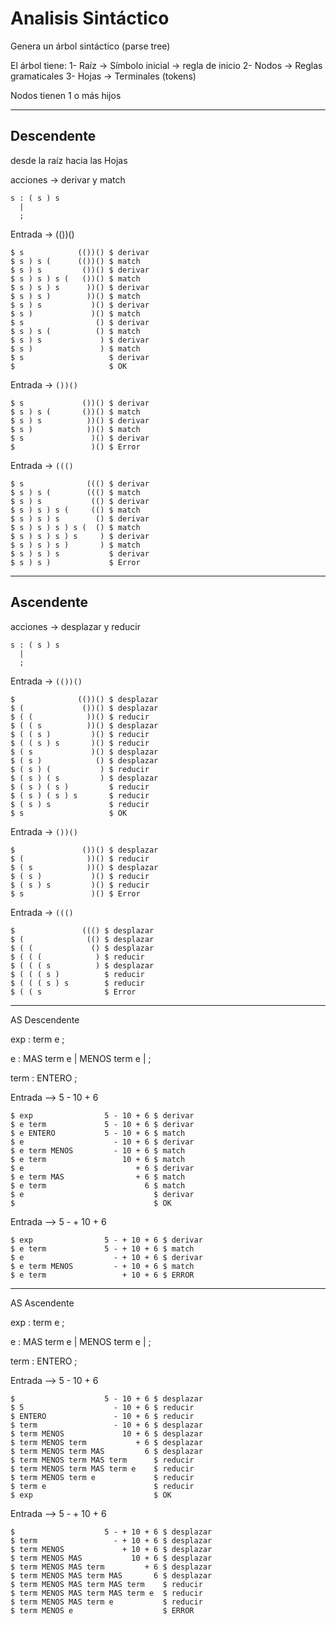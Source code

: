 # Analisis Sintáctico

Genera un árbol sintáctico (parse tree)

El árbol tiene:
 1- Raíz -> Símbolo inicial -> regla de inicio
 2- Nodos -> Reglas gramaticales
 3- Hojas -> Terminales (tokens)

 Nodos tienen 1 o más hijos

----

## Descendente

desde la raíz hacia las Hojas

acciones -> derivar y match

```
s : ( s ) s
  |
  ;
```

Entrada ->  (())()

```
$ s            (())() $ derivar
$ s ) s (      (())() $ match
$ s ) s         ())() $ derivar
$ s ) s ) s (   ())() $ match
$ s ) s ) s      ))() $ derivar
$ s ) s )        ))() $ match
$ s ) s           )() $ derivar
$ s )             )() $ match
$ s                () $ derivar
$ s ) s (          () $ match
$ s ) s             ) $ derivar
$ s )               ) $ match
$ s                   $ derivar
$                     $ OK
```

Entrada ->  `())()`

```
$ s             ())() $ derivar
$ s ) s (       ())() $ match
$ s ) s          ))() $ derivar
$ s )            ))() $ match
$ s               )() $ derivar
$                 )() $ Error
```

Entrada ->  `((()`

```
$ s              ((() $ derivar
$ s ) s (        ((() $ match
$ s ) s           (() $ derivar
$ s ) s ) s (     (() $ match
$ s ) s ) s        () $ derivar
$ s ) s ) s ) s (  () $ match
$ s ) s ) s ) s     ) $ derivar
$ s ) s ) s )       ) $ match
$ s ) s ) s           $ derivar
$ s ) s )             $ Error
```

---

## **Ascendente**

acciones -> desplazar y reducir

```
s : ( s ) s
  |  
  ;
```

Entrada ->  `(())()`

```
$              (())() $ desplazar
$ (             ())() $ desplazar
$ ( (            ))() $ reducir
$ ( ( s          ))() $ desplazar
$ ( ( s )         )() $ reducir
$ ( ( s ) s       )() $ reducir
$ ( s             )() $ desplazar
$ ( s )            () $ desplazar
$ ( s ) (           ) $ reducir
$ ( s ) ( s         ) $ desplazar
$ ( s ) ( s )         $ reducir
$ ( s ) ( s ) s       $ reducir
$ ( s ) s             $ reducir
$ s                   $ OK

```

Entrada ->  `())()`

```
$               ())() $ desplazar
$ (              ))() $ reducir
$ ( s            ))() $ desplazar
$ ( s )           )() $ reducir
$ ( s ) s         )() $ reducir
$ s               )() $ Error
```

Entrada ->  `((()`

```
$               ((() $ desplazar
$ (              (() $ desplazar
$ ( (             () $ desplazar
$ ( ( (            ) $ reducir
$ ( ( ( s          ) $ desplazar
$ ( ( ( s )          $ reducir
$ ( ( ( s ) s        $ reducir
$ ( ( s              $ Error
```

-------------

AS Descendente

exp : term e ;

e : MAS   term e
  | MENOS term e
  |
  ;

term : ENTERO
     ;

Entrada --> 5 - 10 + 6

```
$ exp                5 - 10 + 6 $ derivar
$ e term             5 - 10 + 6 $ derivar
$ e ENTERO           5 - 10 + 6 $ match
$ e                    - 10 + 6 $ derivar
$ e term MENOS         - 10 + 6 $ match
$ e term                 10 + 6 $ match
$ e                         + 6 $ derivar
$ e term MAS                + 6 $ match
$ e term                      6 $ match
$ e                             $ derivar
$                               $ OK
```

Entrada --> 5 - + 10 + 6

```
$ exp                5 - + 10 + 6 $ derivar
$ e term             5 - + 10 + 6 $ match
$ e                    - + 10 + 6 $ derivar
$ e term MENOS         - + 10 + 6 $ match
$ e term                 + 10 + 6 $ ERROR
```
-------------

AS Ascendente

exp : term e ;

e : MAS   term e
  | MENOS term e
  |
  ;

term : ENTERO
     ;

Entrada --> 5 - 10 + 6
```
$                    5 - 10 + 6 $ desplazar
$ 5                    - 10 + 6 $ reducir
$ ENTERO               - 10 + 6 $ reducir
$ term                 - 10 + 6 $ desplazar
$ term MENOS             10 + 6 $ desplazar
$ term MENOS term           + 6 $ desplazar
$ term MENOS term MAS         6 $ desplazar
$ term MENOS term MAS term      $ reducir
$ term MENOS term MAS term e    $ reducir
$ term MENOS term e             $ reducir
$ term e                        $ reducir
$ exp                           $ OK
```

Entrada --> 5 - + 10 + 6
```
$                    5 - + 10 + 6 $ desplazar
$ term                 - + 10 + 6 $ desplazar
$ term MENOS             + 10 + 6 $ desplazar
$ term MENOS MAS           10 + 6 $ desplazar
$ term MENOS MAS term         + 6 $ desplazar
$ term MENOS MAS term MAS       6 $ desplazar
$ term MENOS MAS term MAS term    $ reducir
$ term MENOS MAS term MAS term e  $ reducir
$ term MENOS MAS term e           $ reducir
$ term MENOS e                    $ ERROR
```


